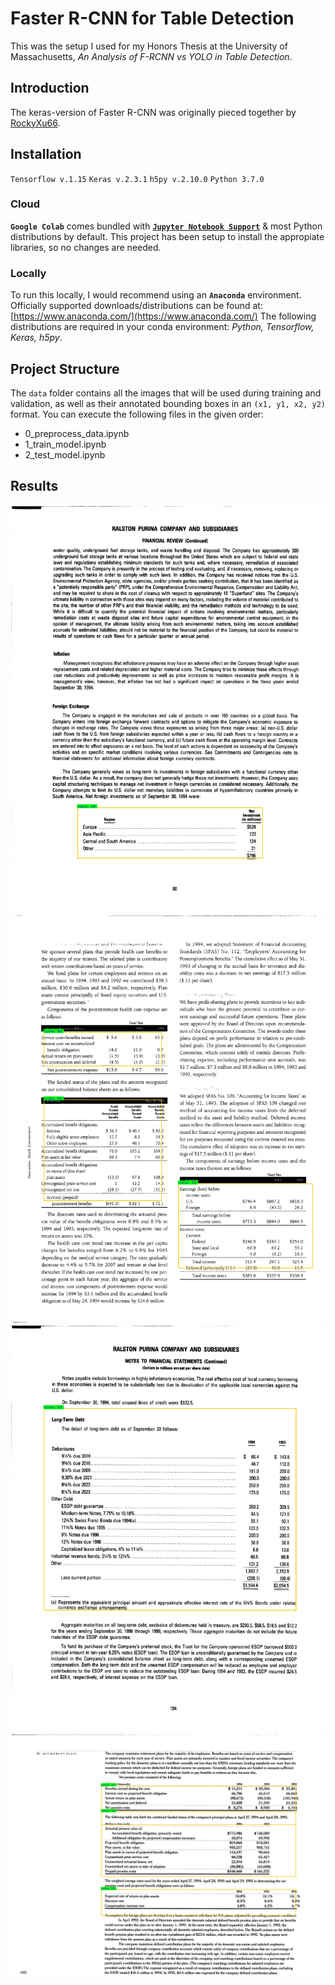 # Faster R-CNN for Table Detection

This was the setup I used for my Honors Thesis at the University of Massachusetts, *An Analysis of F-RCNN vs YOLO in Table Detection*.

## Introduction 
The keras-version of Faster R-CNN was originally pieced together by [RockyXu66](https://github.com/RockyXu66/Faster_RCNN_for_Open_Images_Dataset_Keras). 

## Installation

`Tensorflow v.1.15` ``Keras v.2.3.1`` ``h5py v.2.10.0`` ``Python 3.7.0``

### Cloud

**`Google Colab`** comes bundled with [**`Jupyter Notebook Support`**](https://colab.research.google.com/) & most Python distributions by default. This project has been setup to install the appropiate libraries, so no changes are needed.

### Locally

 To run this locally, I would recommend using an **`Anaconda`** environment. Officially supported downloads/distributions can be found at: [https://www.anaconda.com/](https://www.anaconda.com/) The following distributions are required in your conda environment: *Python, Tensorflow, Keras, h5py*.


## Project Structure

The ``data`` folder contains all the images that will be used during training and validation, as well as their annotated bounding boxes in an `(x1, y1, x2, y2)` format. You can execute the following files in the given order:

- 0_preprocess_data.ipynb
- 1_train_model.ipynb
- 2_test_model.ipynb

## Results
![Result](./test_results/9563_080.png)
![Result](./test_results/9549_030.png)
![Result](./test_results/9563_104.png)
![Result](./test_results/9550_050.png)
